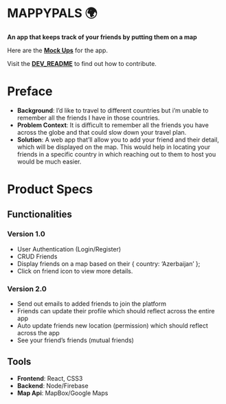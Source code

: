 # MAPPYPALS :earth_africa:
__An app that keeps track of your friends by putting them on a map__

Here are the [__Mock Ups__](https://xd.adobe.com/spec/d0f02fb5-5fa5-4aff-63e8-d8d329d90a0d-a6c1/) for the app.

Visit the [__DEV_README__](https://github.com/zero-to-mastery/mappypals/blob/master/DEV_README.md) to find out how to contribute.

# Preface
- __Background__: I’d like to travel to different countries but i’m unable to remember all the friends I have in those countries. 
- __Problem Context__: It is difficult to remember all the friends you have across the globe and that could slow down your travel plan.
- __Solution__: A web app that’ll allow you to add your friend and their detail, which will be displayed on the map. This would help in locating your friends in a specific country in which reaching out to them to host you would be much easier.  

# Product Specs
## Functionalities
### Version 1.0
* User Authentication (Login/Register)
* CRUD Friends 
* Display friends on a map based on their { country: ‘Azerbaijan’ };
* Click on friend icon to view more details.
### Version 2.0
* Send out emails to added friends to join the platform
* Friends can update their profile which should reflect across the entire app
* Auto update friends new location (permission) which should reflect across the app
* See your friend’s friends (mutual friends)
## Tools
- __Frontend__: React, CSS3
- __Backend__: Node/Firebase
- __Map Api__: MapBox/Google Maps
